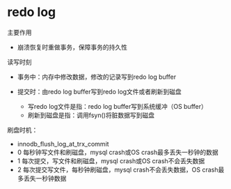 # redo log

主要作用
* 崩溃恢复时重做事务，保障事务的持久性

读写时刻
* 事务中：内存中修改数据，修改的记录写到redo log buffer
* 提交时：由redo log buffer写到redo log文件或者刷新到磁盘

  * 写redo log文件是指：redo log buffer写到系统缓冲（OS buffer）
  * 刷新到磁盘是指：调用fsyn()将脏数据写到磁盘

刷盘时机：
* innodb_flush_log_at_trx_commit
* 0 每秒钟写文件和刷磁盘，mysql crash或OS crash最多丢失一秒钟的数据
* 1 每次提交，写文件和刷磁盘，mysql crash或OS crash不会丢失数据
* 2 每次提交写文件，每秒钟刷磁盘，mysql crash不会丢失数据，OS crash最多丢失一秒钟数据